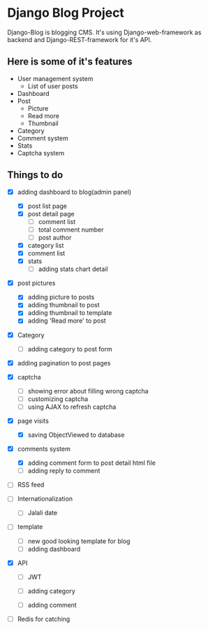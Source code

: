 
# Django Blog Project

Django-Blog is blogging CMS. It's using Django-web-framework as backend and Django-REST-framework for it's API.

## Here is some of it's features

- User management system
  - List of user posts
- Dashboard
- Post
  - Picture
  - Read more
  - Thumbnail
- Category
- Comment system
- Stats
- Captcha system

## Things to do

- [x] adding dashboard to blog(admin panel)
  - [X] post list page
  - [X] post detail page
    - [ ] comment list
    - [ ] total comment number
    - [ ] post author
  - [X] category list
  - [X] comment list
  - [X] stats
    - [ ] adding stats chart detail

- [X] post pictures
  - [x] adding picture to posts
  - [X] adding thumbnail to post
  - [X] adding thumbnail to template
  - [X] adding 'Read more' to post

- [X] Category
  - [ ] adding category to post form

- [x] adding pagination to post pages

- [x] captcha
  - [ ] showing error about filling wrong captcha
  - [ ] customizing captcha
  - [ ] using AJAX to refresh captcha

- [X] page visits
  - [X] saving ObjectViewed to database

- [x] comments system
  - [x] adding comment form to post detail html file
  - [ ] adding reply to comment

- [ ] RSS feed

- [ ] Internationalization
  - [ ] Jalali date

- [ ] template
  - [ ] new good looking template for blog
  - [ ] adding dashboard

- [x] API
  - [ ] JWT
  - [ ] adding category
  - [ ] adding comment


- [ ] Redis for catching
